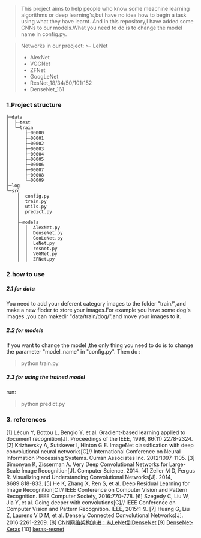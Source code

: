 >This project aims to help people who know some meachine learning algorithms or deep learning's,but have no idea how to begin a task using what they have learnt.
And in this repository,I have added some CNNs to our models.What you need to do is to change the model name in config.py.

>Networks in our preoject:
    >- LeNet
>- AlexNet  
>- VGGNet
>- ZFNet
>- GoogLeNet
>- ResNet_18/34/50/101/152
>- DenseNet_161
### 1.Project structure
```tree
├─data             
│  ├─test          
│  └─train         
│      ├─00000     
│      ├─00001     
│      ├─00002     
│      ├─00003     
│      ├─00004     
│      ├─00005     
│      ├─00006     
│      ├─00007     
│      ├─00008     
│      └─00009     
├─log              
└─src              
    │  config.py
    │  train.py
    │  utils.py
    │  predict.py
    │
    ├─models
    │  │  AlexNet.py
    │  │  DenseNet.py
    │  │  GooLeNet.py
    │  │  LeNet.py
    │  │  resnet.py
    │  │  VGGNet.py
    │  │  ZFNet.py 
```
### 2.how to use
##### 2.1 for data 
You need to add your deferent category images to the folder "train/",and make a new floder to store your images.For example you have some dog's images ,you can makedir "data/train/dog/",and move your images to it.
##### 2.2 for models
If you want to change the model ,the only thing you need to do is to change the parameter "model_name" in "config.py".
Then do :
>python train.py

##### 2.3 for using the trained model
run:
>python predict.py

### 3. references
[1] Lécun Y, Bottou L, Bengio Y, et al. Gradient-based learning applied to document recognition[J]. Proceedings of the IEEE, 1998, 86(11):2278-2324.
[2] Krizhevsky A, Sutskever I, Hinton G E. ImageNet classification with deep convolutional neural networks[C]// International Conference on Neural Information Processing Systems. Curran Associates Inc. 2012:1097-1105.
[3] Simonyan K, Zisserman A. Very Deep Convolutional Networks for Large-Scale Image Recognition[J]. Computer Science, 2014.
[4] Zeiler M D, Fergus R. Visualizing and Understanding Convolutional Networks[J]. 2014, 8689:818-833.
[5] He K, Zhang X, Ren S, et al. Deep Residual Learning for Image Recognition[C]// IEEE Conference on Computer Vision and Pattern Recognition. IEEE Computer Society, 2016:770-778.
[6] Szegedy C, Liu W, Jia Y, et al. Going deeper with convolutions[C]// IEEE Conference on Computer Vision and Pattern Recognition. IEEE, 2015:1-9.
[7] Huang G, Liu Z, Laurens V D M, et al. Densely Connected Convolutional Networks[J]. 2016:2261-2269.
[8] [CNN网络架构演进：从LeNet到DenseNet](https://www.cnblogs.com/skyfsm/p/8451834.html)
[9] [DenseNet-Keras](https://github.com/flyyufelix/DenseNet-Keras)
[10] [keras-resnet](https://github.com/raghakot/keras-resnet)
